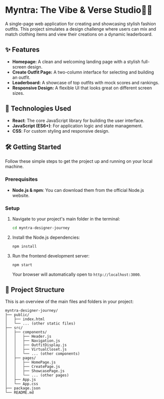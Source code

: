 # Myntra: The Vibe & Verse Studio🎨👗

A single-page web application for creating and showcasing stylish fashion outfits. This project simulates a design challenge where users can mix and match clothing items and view their creations on a dynamic leaderboard.

## ✨ Features

  * **Homepage:** A clean and welcoming landing page with a stylish full-screen design.
  * **Create Outfit Page:** A two-column interface for selecting and building an outfit.
  * **Leaderboard:** A showcase of top outfits with mock scores and rankings.
  * **Responsive Design:** A flexible UI that looks great on different screen sizes.

## 🚀 Technologies Used

  * **React**: The core JavaScript library for building the user interface.
  * **JavaScript (ES6+)**: For application logic and state management.
  * **CSS**: For custom styling and responsive design.

## 🛠️ Getting Started

Follow these simple steps to get the project up and running on your local machine.

### Prerequisites

  * **Node.js & npm**: You can download them from the official Node.js website.

### Setup

1.  Navigate to your project's main folder in the terminal:
    ```bash
    cd myntra-designer-journey
    ```
2.  Install the Node.js dependencies:
    ```bash
    npm install
    ```
3.  Run the frontend development server:
    ```bash
    npm start
    ```
    Your browser will automatically open to `http://localhost:3000`.

## 📂 Project Structure

This is an overview of the main files and folders in your project:

```
myntra-designer-journey/
├── public/
│   ├── index.html
│   └── ... (other static files)
├── src/
│   ├── components/
│   │   ├── Header.js
│   │   ├── Navigation.js
│   │   ├── OutfitDisplay.js
│   │   ├── VirtualCloset.js
│   │   └── ... (other components)
│   ├── pages/
│   │   ├── HomePage.js
│   │   ├── CreatePage.js
│   │   ├── ShowcasePage.js
│   │   └── ... (other pages)
│   ├── App.js
│   └── App.css
├── package.json
└── README.md
```
